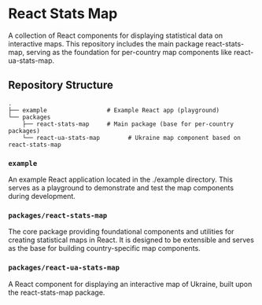 # React Stats Map

A collection of React components for displaying statistical data on interactive maps. This repository includes the main package react-stats-map, serving as the foundation for per-country map components like react-ua-stats-map.

## Repository Structure

```
.
├── example                 # Example React app (playground)
└── packages
    ├── react-stats-map     # Main package (base for per-country packages)
    └── react-ua-stats-map        # Ukraine map component based on react-stats-map
```

### `example`

An example React application located in the ./example directory. This serves as a playground to demonstrate and test the map components during development.

### `packages/react-stats-map`

The core package providing foundational components and utilities for creating statistical maps in React. It is designed to be extensible and serves as the base for building country-specific map components.

### `packages/react-ua-stats-map`

A React component for displaying an interactive map of Ukraine, built upon the react-stats-map package.